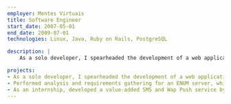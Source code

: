 ```yaml
---
employer: Mentes Virtuais
title: Software Engineer
start_date: 2007-05-01
end_date: 2009-07-01
technologies: Linux, Java, Ruby on Rails, PostgreSQL

description: |
    As a solo developer, I spearheaded the development of a web application for managing and administering a new-generation communication service, providing fixed-mobile convergence in an IMS context.

projects:
- As a solo developer, I spearheaded the development of a web application for managing and administering a new-generation communication service, providing fixed-mobile convergence in an IMS context.
- Performed analysis and requirements gathering for an ENUM server, which resulted in the development of a proof-of-concept using a database-backed nameserver adapted for ENUM context.
- As an internship, developed a value-added SMS and Wap Push service by integrating the SMS-Centre through a web application, allowing for easy campaign creation and management.
---
```

